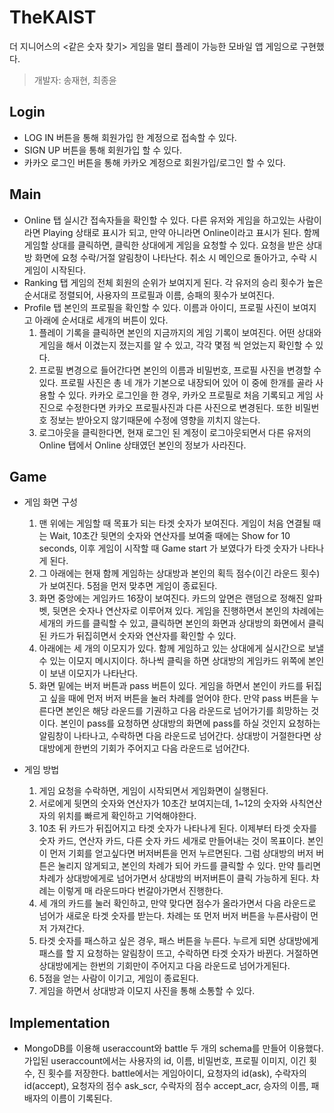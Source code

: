 # TheKAIST

더 지니어스의 <같은 숫자 찾기> 게임을 멀티 플레이 가능한 모바일 앱 게임으로 구현했다.

> 개발자: 송재현, 최종윤

## Login

+ LOG IN 버튼을 통해 회원가입 한 계정으로 접속할 수 있다.
+ SIGN UP 버튼을 통해 회원가입 할 수 있다.
+ 카카오 로그인 버튼을 통해 카카오 계정으로 회원가입/로그인 할 수 있다.

## Main

+ Online 탭
  실시간 접속자들을 확인할 수 있다. 다른 유저와 게임을 하고있는 사람이라면 Playing 상태로 표시가 되고, 만약 아니라면 Online이라고 표시가 된다.
  </b> 함께 게임할 상대를 클릭하면, 클릭한 상대에게 게임을 요청할 수 있다. 요청을 받은 상대방 화면에 요청 수락/거절 알림창이 나타난다. 취소 시 메인으로 돌아가고, 수락 시 게임이 시작된다.
+ Ranking 탭
  게임의 전체 회원의 순위가 보여지게 된다. 각 유저의 승리 횟수가 높은 순서대로 정렬되어, 사용자의 프로필과 이름, 승패의 횟수가 보여진다.
+ Profile 탭
  본인의 프로필을 확인할 수 있다. 이름과 아이디, 프로필 사진이 보여지고 아래에 순서대로 세개의 버튼이 있다.
  1. 플레이 기록을 클릭하면 본인의 지금까지의 게임 기록이 보여진다. 어떤 상대와 게임을 해서 이겼는지 졌는지를 알 수 있고, 각각 몇점 씩 얻었는지 확인할 수 있다.
  2. 프로필 변경으로 들어간다면 본인의 이름과 비밀번호, 프로필 사진을 변경할 수 있다. 프로필 사진은 총 네 개가 기본으로 내장되어 있어 이 중에 한개를 골라 사용할 수 있다. 카카오 로그인을 한 경우, 카카오 프로필로 처음 기록되고 게임 사진으로 수정한다면 카카오 프로필사진과 다른 사진으로 변경된다. 또한 비밀번호 정보는 받아오지 않기때문에 수정에 영향을 끼치지 않는다.
  3. 로그아웃을 클릭한다면, 현재 로그인 된 계정이 로그아웃되면서 다른 유저의 Online 탭에서 Online 상태였던 본인의 정보가 사라진다.


## Game
+ 게임 화면 구성
  1. 맨 위에는 게임할 때 목표가 되는 타겟 숫자가 보여진다. 게임이 처음 연결될 때는 Wait, 10초간 뒷면의 숫자와 연산자를 보여줄 때에는 Show for 10 seconds, 이후 게임이 시작할 때 Game start 가 보였다가 타겟 숫자가 나타나게 된다.
  2. 그 아래에는 현재 함께 게임하는 상대방과 본인의 획득 점수(이긴 라운드 횟수)가 보여진다. 5점을 먼저 맞추면 게임이 종료된다.
  3. 화면 중앙에는 게임카드 16장이 보여진다. 카드의 앞면은 랜덤으로 정해진 알파벳, 뒷면은 숫자나 연산자로 이루어져 있다. 게임을 진행하면서 본인의 차례에는 세개의 카드를 클릭할 수 있고, 클릭하면 본인의 화면과 상대방의 화면에서 클릭된 카드가 뒤집히면서 숫자와 연산자를 확인할 수 있다.
  4. 아래에는 세 개의 이모지가 있다. 함께 게임하고 있는 상대에게 실시간으로 보낼 수 있는 이모지 메시지이다. 하나씩 클릭을 하면 상대방의 게임카드 위쪽에 본인이 보낸 이모지가 나타난다.
  5. 화면 밑에는 버저 버튼과 pass 버튼이 있다. 게임을 하면서 본인이 카드를 뒤집고 싶을 때에 먼저 버저 버튼을 눌러 차례를 얻어야 한다. 만약 pass 버튼을 누른다면 본인은 해당 라운드를 기권하고 다음 라운드로 넘어가기를 희망하는 것이다. 본인이 pass를 요청하면 상대방의 화면에 pass를 하실 것인지 요청하는 알림창이 나타나고, 수락하면 다음 라운드로 넘어간다. 상대방이 거절한다면 상대방에게 한번의 기회가 주어지고 다음 라운드로 넘어간다.

+ 게임 방법
  1. 게임 요청을 수락하면, 게임이 시작되면서 게임화면이 실행된다.
  2. 서로에게 뒷면의 숫자와 연산자가 10초간 보여지는데, 1~12의 숫자와 사칙연산자의 위치를 빠르게 확인하고 기억해야한다.
  3. 10초 뒤 카드가 뒤집어지고 타겟 숫자가 나타나게 된다. 이제부터 타겟 숫자를 숫자 카드, 연산자 카드, 다른 숫자 카드 세개로 만들어내는 것이 목표이다. 본인이 먼저 기회를 얻고싶다면 버저버튼을 먼저 누르면된다. 그럼 상대방의 버저 버튼은 눌리지 않게되고, 본인의 차례가 되어 카드를 클릭할 수 있다. 만약 틀리면 차례가 상대방에게로 넘어가면서 상대방의 버저버튼이 클릭 가능하게 된다. 차례는 이렇게 매 라운드마다 번갈아가면서 진행한다.
  4. 세 개의 카드를 눌러 확인하고, 만약 맞다면 점수가 올라가면서 다음 라운드로 넘어가 새로운 타겟 숫자를 받는다. 차례는 또 먼저 버저 버튼을 누른사람이 먼저 가져간다.
  5. 타겟 숫자를 패스하고 싶은 경우, 패스 버튼을 누른다. 누르게 되면 상대방에게 패스를 할 지 요청하는 알림창이 뜨고, 수락하면 타겟 숫자가 바뀐다. 거절하면 상대방에게는 한번의 기회만이 주어지고 다음 라운드로 넘어가게된다.
  6. 5점을 얻는 사람이 이기고, 게임이 종료된다.
  7. 게임을 하면서 상대방과 이모지 사진을 통해 소통할 수 있다.


## Implementation
+ MongoDB를 이용해 useraccount와 battle 두 개의 schema를 만들어 이용했다. 가입된 useraccount에서는 사용자의 id, 이름, 비밀번호, 프로필 이미지, 이긴 횟수, 진 횟수를 저장한다. battle에서는 게임아이디, 요청자의 id(ask), 수락자의 id(accept), 요청자의 점수 ask_scr, 수락자의 점수 accept_acr, 승자의 이름, 패배자의 이름이 기록된다.
